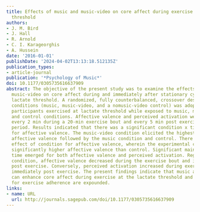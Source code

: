 ```yaml
---
title: Effects of music and music-video on core affect during exercise at the lactate
  threshold
authors:
- J. M. Bird
- J. Hall
- R. Arnold
- C. I. Karageorghis
- A. Hussein
date: '2016-01-01'
publishDate: '2024-04-02T13:13:18.512135Z'
publication_types:
- article-journal
publication: '*Psychology of Music*'
doi: 10.1177/0305735616637909
abstract: The objective of the present study was to examine the effects of music and
  music-video on core affect during and immediately after stationary cycling at the
  lactate threshold. A randomized, fully counterbalanced, crossover design with three
  conditions (music, music-video, and a nomusic-video control) was adopted. Twenty-four
  participants exercised at lactate threshold while exposed to music, music-video,
  and control conditions. Affective valence and perceived activation were assessed
  every 2 min during a 20-min exercise bout and every 5 min post exercise over a 20-min
  period. Results indicated that there was a significant condition x time interaction
  for affective valence. The music-video condition elicited the highest levels of
  affective valence followed by the music condition and control. There was a main
  effect of condition for affective valence, wherein the experimental conditions facilitated
  significantly higher affective valence than control. Significant main effects of
  time emerged for both affective valence and perceived activation. Regardless of
  condition, affective valence decreased during the exercise bout and increased immediately
  post exercise. Conversely, perceived activation increased during exercise and decreased
  immediately post exercise. The present findings indicate that music and musicvideo
  can enhance core affect during exercise at the lactate threshold and the implications
  for exercise adherence are expounded.
links:
- name: URL
  url: http://journals.sagepub.com/doi/10.1177/0305735616637909
---
```

